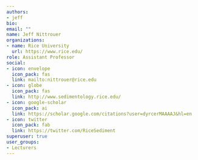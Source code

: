 ```yaml
---
authors:
- jeff
bio:
email: ""
name: Jeff Nittrouer
organizations:
- name: Rice University
  url: https://www.rice.edu/
role: Assistant Professor
social:
- icon: envelope
  icon_pack: fas
  link: mailto:nittrouer@rice.edu
- icon: globe
  icon_pack: fas
  link: http://www.sedimentology.rice.edu/
- icon: google-scholar
  icon_pack: ai
  link: https://scholar.google.com/citations?user=dyrcerMAAAAJ&hl=en
- icon: twitter
  icon_pack: fab
  link: https://twitter.com/RiceSediment
superuser: true
user_groups:
- Lecturers
---
```

